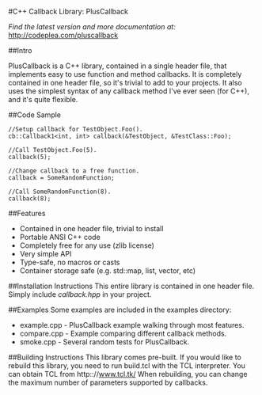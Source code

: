 #C++ Callback Library: PlusCallback

*Find the latest version and more documentation at:*
http://codeplea.com/pluscallback

##Intro

PlusCallback is a C++ library, contained in a single header file, that
implements easy to use function and method callbacks. It is completely
contained in one header file, so it's trivial to add to your projects. It also
uses the simplest syntax of any callback method I've ever seen (for C++), and
it's quite flexible.

##Code Sample

    //Setup callback for TestObject.Foo().
    cb::Callback1<int, int> callback(&TestObject, &TestClass::Foo);

    //Call TestObject.Foo(5).
    callback(5);

    //Change callback to a free function.
    callback = SomeRandomFunction;

    //Call SomeRandomFunction(8).
    callback(8);


##Features

- Contained in one header file, trivial to install
- Portable ANSI C++ code
- Completely free for any use (zlib license)
- Very simple API
- Type-safe, no macros or casts
- Container storage safe (e.g. std::map, list, vector, etc)


##Installation Instructions
This entire library is contained in one header file.
Simply include *callback.hpp* in your project.

##Examples
Some examples are included in the examples directory:
- example.cpp - PlusCallback example walking through most features.
- compare.cpp - Example comparing different callback methods.
- smoke.cpp   - Several random tests for PlusCallback.

##Building Instructions
This library comes pre-built. If you would like to rebuild this
library, you need to run build.tcl with the TCL interpreter. You
can obtain TCL from http:://www.tcl.tk/
When rebuilding, you can change the maximum number of parameters
supported by callbacks.
